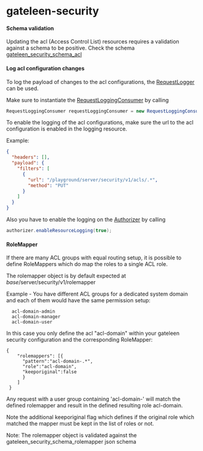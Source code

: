 # gateleen-security

#### Schema validation
Updating the acl (Access Control List) resources requires a validation against a schema to be positive. Check the schema [gateleen_security_schema_acl](src/main/resources/gateleen_security_schema_acl)

#### Log acl configuration changes
To log the payload of changes to the acl configurations, the [RequestLogger](../gateleen-core/src/main/java/org/swisspush/gateleen/core/logging/RequestLogger.java) can be used.

Make sure to instantiate the [RequestLoggingConsumer](../gateleen-logging/src/main/java/org/swisspush/gateleen/logging/RequestLoggingConsumer.java) by calling
                                                                                                  
```java
RequestLoggingConsumer requestLoggingConsumer = new RequestLoggingConsumer(vertx, loggingResourceManager);
```

To enable the logging of the acl configurations, make sure the url to the acl configuration is enabled in the logging resource.

Example:

```json
{
  "headers": [],
  "payload": {
    "filters": [
      {
        "url": "/playground/server/security/v1/acls/.*",
        "method": "PUT"
      }
    ]
  }
}
```
Also you have to enable the logging on the [Authorizer](src/main/java/org/swisspush/gateleen/security/authorization/Authorizer.java) by calling
```java
authorizer.enableResourceLogging(true);
```

#### RoleMapper
If there are many ACL groups with equal routing setup, it is possible to define RoleMappers which do map the roles to a single ACL role.

The rolemapper object is by default expected at _base_/server/security/v1/rolemapper

Example - You have different ACL groups for a dedicated system domain and each of them would have the same permission setup:
````
  acl-domain-admin
  acl-domain-manager
  acl-domain-user
````

In this case you only define the acl "acl-domain" within your gateleen security configuration and the corresponding RoleMapper:

```
{
    "rolemappers": [{
      "pattern":"acl-domain-.*",
      "role":"acl-domain",
      "keeporiginal":false
      }
    ]
 }
 ```
 
Any request with a user group containing 'acl-domain-' will match the defined rolemapper and result in the defined resulting role acl-domain.

Note the additional keeporiginal flag which defines if the original role which matched the mapper must be kept in the list of roles or not.

Note: The rolemapper object is validated against the gateleen_security_schema_rolemapper json schema